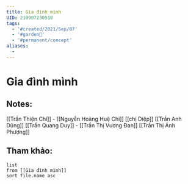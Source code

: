 ```yaml
---
title: Gia đình mình
UID: 210907230518
tags:
  - '#created/2021/Sep/07'
  - '#garden🏡'
  - '#permanent/concept'
aliases:
  - 
---
```

# Gia đình mình

## Notes:
[[Trần Thiện Chí]] - [[Nguyễn Hoàng Huệ Chi]]
[[chị Diệp]]
[[Trần Anh Dũng]]
[[Trần Quang Duy]] - [[Trần Thị Vương Đan]]
[[Trần Thị Ánh Phượng]]


## Tham khảo:
```dataview
list
from [[Gia đình mình]]
sort file.name asc
```